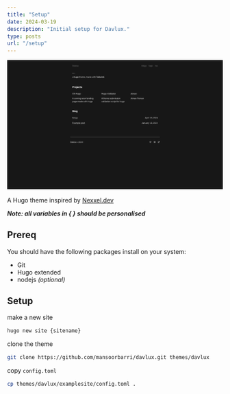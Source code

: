 ```yaml
---
title: "Setup"
date: 2024-03-19
description: "Initial setup for Davlux." 
type: posts
url: "/setup"
---
```


![](https://raw.githubusercontent.com/mansoorbarri/davlux/main/images/screenshot.png)

A Hugo theme inspired by [Nexxel.dev](https://nexxel.dev)

***Note: all variables in { } should be personalised***

## Prereq 
You should have the following packages install on your system: 
- Git
- Hugo extended
- nodejs *(optional)*

## Setup 
make a new site 
```bash 
hugo new site {sitename}
```

clone the theme 
```bash
git clone https://github.com/mansoorbarri/davlux.git themes/davlux
```

copy `config.toml`
```bash 
cp themes/davlux/examplesite/config.toml . 
```

